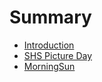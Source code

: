 # Summary

* [Introduction](README.md)
* [SHS Picture Day](_pages/shs-picture-day-scheduled.md)
* [MorningSun](morningsun.md)

